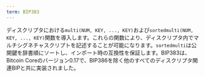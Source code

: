 ```yaml
---
term: BIP383
---
```


ディスクリプタにおける`multi(NUM, KEY, ..., KEY)`および`sortedmulti(NUM, KEY, ..., KEY)`関数を導入します。これらの関数により、ディスクリプタ内でマルチシグネチャスクリプトを記述することが可能になります。`sortedmulti`は公開鍵を辞書順にソートし、インポート時の互換性を保証します。BIP383は、Bitcoin Coreのバージョン0.17で、BIP386を除く他のすべてのディスクリプタ関連BIPと共に実装されました。
